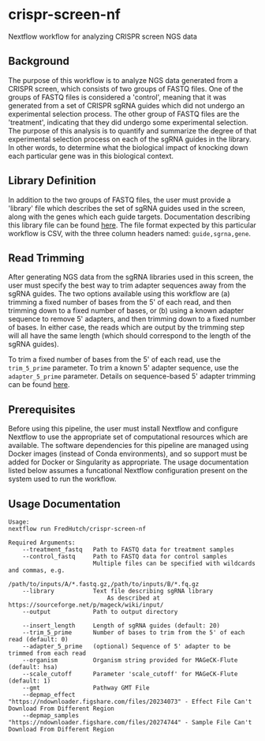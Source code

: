 # crispr-screen-nf
Nextflow workflow for analyzing CRISPR screen NGS data

## Background

The purpose of this workflow is to analyze NGS data generated from a CRISPR screen,
which consists of two groups of FASTQ files. One of the groups of FASTQ files is
considered a 'control', meaning that it was generated from a set of CRISPR sgRNA
guides which did not undergo an experimental selection process. The other group of
FASTQ files are the 'treatment', indicating that they did undergo some experimental
selection. The purpose of this analysis is to quantify and summarize the degree of
that experimental selection process on each of the sgRNA guides in the library. In
other words, to determine what the biological impact of knocking down each particular
gene was in this biological context.

## Library Definition

In addition to the two groups of FASTQ files, the user must provide a 'library'
file which describes the set of sgRNA guides used in the screen, along with the
genes which each guide targets. Documentation describing this library file can
be found [here](https://sourceforge.net/p/mageck/wiki/input/). The file format
expected by this particular workflow is CSV, with the three column headers named:
`guide,sgrna,gene`.

## Read Trimming

After generating NGS data from the sgRNA libraries used in this screen, the user
must specify the best way to trim adapter sequences away from the sgRNA guides.
The two options available using this workflow are (a) trimming a fixed number of
bases from the 5' of each read, and then trimming down to a fixed number of bases,
or (b) using a known adapter sequence to remove 5' adapters, and then trimming
down to a fixed number of bases. In either case, the reads which are output by
the trimming step will all have the same length (which should correspond to the
length of the sgRNA guides).

To trim a fixed number of bases from the 5' of each read, use the `trim_5_prime`
parameter. To trim a known 5' adapter sequence, use the `adapter_5_prime` parameter.
Details on sequence-based 5' adapter trimming can be found
[here](https://cutadapt.readthedocs.io/en/stable/guide.html#regular-5-adapters).

## Prerequisites

Before using this pipeline, the user must install Nextflow and configure Nextflow
to use the appropriate set of computational resources which are available. The
software dependencies for this pipeline are managed using Docker images (instead
of Conda environments), and so support must be added for Docker or Singularity
as appropriate. The usage documentation listed below assumes a funcational
Nextflow configuration present on the system used to run the workflow.

## Usage Documentation

```
Usage:
nextflow run FredHutch/crispr-screen-nf

Required Arguments:
    --treatment_fastq   Path to FASTQ data for treatment samples
    --control_fastq     Path to FASTQ data for control samples
                        Multiple files can be specified with wildcards and commas, e.g.
                            /path/to/inputs/A/*.fastq.gz,/path/to/inputs/B/*.fq.gz
    --library           Text file describing sgRNA library
                            As described at https://sourceforge.net/p/mageck/wiki/input/
    --output            Path to output directory

    --insert_length     Length of sgRNA guides (default: 20)
    --trim_5_prime      Number of bases to trim from the 5' of each read (default: 0)
    --adapter_5_prime   (optional) Sequence of 5' adapter to be trimmed from each read
    --organism          Organism string provided for MAGeCK-Flute (default: hsa)
    --scale_cutoff      Parameter 'scale_cutoff' for MAGeCK-Flute (default: 1)
    --gmt               Pathway GMT File
    --depmap_effect    "https://ndownloader.figshare.com/files/20234073" - Effect File Can't Download From Different Region
    --depmap_samples   "https://ndownloader.figshare.com/files/20274744" - Sample File Can't Download From Different Region
```